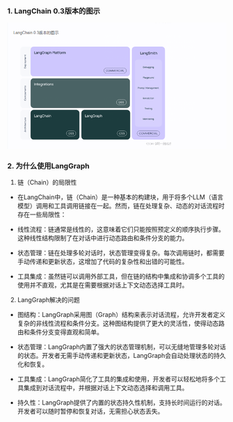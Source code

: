 ### 1. LangChain 0.3版本的图示
![img.png](img.png)

###  2. 为什么使用LangGraph
1. 链（Chain）的局限性
+ 在LangChain中，链（Chain）是一种基本的构建块，用于将多个LLM（语言模型）调用和工具调用链接在一起。然而，链在处理复杂、动态的对话流程时存在一些局限性：

+ 线性流程：链通常是线性的，这意味着它们只能按照预定义的顺序执行步骤。这种线性结构限制了在对话中进行动态路由和条件分支的能力。

+ 状态管理：链在处理多轮对话时，状态管理变得复杂。每次调用链时，都需要手动传递和更新状态，这增加了代码的复杂性和出错的可能性。

+ 工具集成：虽然链可以调用外部工具，但在链的结构中集成和协调多个工具的使用并不直观，尤其是在需要根据对话上下文动态选择工具时。

2. LangGraph解决的问题
+ 图结构：LangGraph采用图（Graph）结构来表示对话流程，允许开发者定义复杂的非线性流程和条件分支。这种图结构提供了更大的灵活性，使得动态路由和条件分支变得直观和简单。

+ 状态管理：LangGraph内置了强大的状态管理机制，可以无缝地管理多轮对话的状态。开发者无需手动传递和更新状态，LangGraph会自动处理状态的持久化和恢复。

+ 工具集成：LangGraph简化了工具的集成和使用，开发者可以轻松地将多个工具集成到对话流程中，并根据对话上下文动态选择和调用工具。

+ 持久性：LangGraph提供了内置的状态持久性机制，支持长时间运行的对话。开发者可以随时暂停和恢复对话，无需担心状态丢失。

